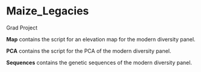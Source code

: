 # Maize_Legacies
Grad Project

**Map** contains the script for an elevation map for the modern diversity panel.

**PCA** contains the script for the PCA of the modern diversity panel.

**Sequences** contains the genetic sequences of the modern diversity panel.

